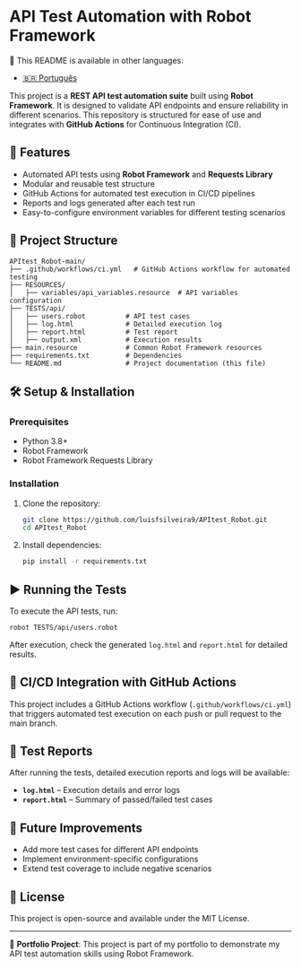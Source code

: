 # API Test Automation with Robot Framework

📄 This README is available in other languages:
- [🇧🇷 Português](README.pt-br.md)

This project is a **REST API test automation suite** built using **Robot Framework**. It is designed to validate API endpoints and ensure reliability in different scenarios. This repository is structured for ease of use and integrates with **GitHub Actions** for Continuous Integration (CI).

## 🚀 Features

- Automated API tests using **Robot Framework** and **Requests Library**
- Modular and reusable test structure
- GitHub Actions for automated test execution in CI/CD pipelines
- Reports and logs generated after each test run
- Easy-to-configure environment variables for different testing scenarios

## 📂 Project Structure

```
APItest_Robot-main/
├── .github/workflows/ci.yml   # GitHub Actions workflow for automated testing
├── RESOURCES/
│   ├── variables/api_variables.resource  # API variables configuration
├── TESTS/api/
│   ├── users.robot          # API test cases
│   ├── log.html             # Detailed execution log
│   ├── report.html          # Test report
│   ├── output.xml           # Execution results
├── main.resource            # Common Robot Framework resources
├── requirements.txt         # Dependencies
└── README.md                # Project documentation (this file)
```

## 🛠️ Setup & Installation

### Prerequisites
- Python 3.8+
- Robot Framework
- Robot Framework Requests Library

### Installation
1. Clone the repository:
   ```sh
   git clone https://github.com/luisfsilveira9/APItest_Robot.git
   cd APItest_Robot
   ```
2. Install dependencies:
   ```sh
   pip install -r requirements.txt
   ```

## ▶️ Running the Tests

To execute the API tests, run:
```sh
robot TESTS/api/users.robot
```

After execution, check the generated `log.html` and `report.html` for detailed results.

## 🔄 CI/CD Integration with GitHub Actions
This project includes a GitHub Actions workflow (`.github/workflows/ci.yml`) that triggers automated test execution on each push or pull request to the main branch.

## 📜 Test Reports
After running the tests, detailed execution reports and logs will be available:
- **`log.html`** – Execution details and error logs
- **`report.html`** – Summary of passed/failed test cases

## 📌 Future Improvements
- Add more test cases for different API endpoints
- Implement environment-specific configurations
- Extend test coverage to include negative scenarios

## 📝 License
This project is open-source and available under the MIT License.

---

🎯 **Portfolio Project**: This project is part of my portfolio to demonstrate my API test automation skills using Robot Framework.

